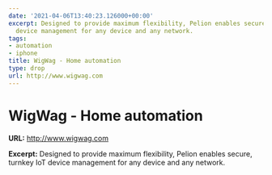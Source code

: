 ```yaml
---
date: '2021-04-06T13:40:23.126000+00:00'
excerpt: Designed to provide maximum flexibility, Pelion enables secure, turnkey IoT
  device management for any device and any network.
tags:
- automation
- iphone
title: WigWag - Home automation
type: drop
url: http://www.wigwag.com
---
```


# WigWag - Home automation

**URL:** http://www.wigwag.com

**Excerpt:** Designed to provide maximum flexibility, Pelion enables secure, turnkey IoT device management for any device and any network.
